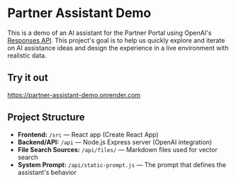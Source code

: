 # Partner Assistant Demo
This is a demo of an AI assistant for the Partner Portal using OpenAI's [Responses API](https://platform.openai.com/docs/api-reference/responses). This project's goal is to help us quickly explore and iterate on AI assistance ideas and design the experience in a live environment with realistic data.

## Try it out
https://partner-assistant-demo.onrender.com

## Project Structure
- **Frontend:** `/src` — React app (Create React App)
- **Backend/API:** `/api` — Node.js Express server (OpenAI integration)
- **File Search Sources:** `/api/files/` — Markdown files used for vector search
- **System Prompt:** `/api/static-prompt.js` — The prompt that defines the assistant's behavior